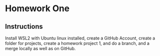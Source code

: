 # Homework One
## Instructions
Install WSL2 with Ubuntu linux installed, create a GitHub Account, create a folder for projects, create a homework project 1, and do a branch, and a merge locally as well as on GitHub.
